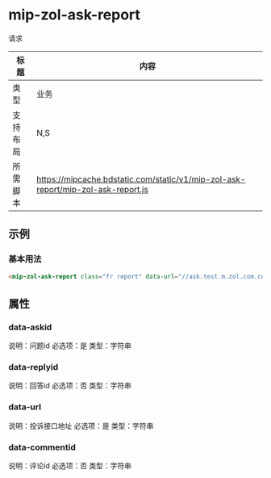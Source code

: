 # mip-zol-ask-report

请求

标题|内容
----|----
类型|业务
支持布局|N,S|
所需脚本|https://mipcache.bdstatic.com/static/v1/mip-zol-ask-report/mip-zol-ask-report.js

## 示例

### 基本用法
```html
<mip-zol-ask-report class="fr report" data-url="//ask.test.m.zol.com.cn/wapask/index.php?c=Ajax_Complaint&a=Complaint" data-askid="1948780" data-replyid="" data-commentid="">举报</mip-zol-ask-report>
```

## 属性

### data-askid

说明：问题id
必选项：是
类型：字符串

### data-replyid

说明：回答id
必选项：否
类型：字符串

### data-url

说明：投诉接口地址
必选项：是
类型：字符串

### data-commentid

说明：评论id
必选项：否
类型：字符串



